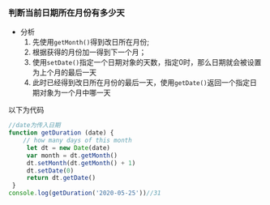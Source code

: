 ### 判断当前日期所在月份有多少天

- 分析
  1. 先使用``getMonth()``得到改日所在月份;
  2. 根据获得的月份加一得到下一个月；
  3. 使用``setDate()``指定一个日期对象的天数，指定0时，那么日期就会被设置为上个月的最后一天
  4.  此时已经得到改日所在月份的最后一天，使用``getDate()``返回一个指定日期对象为一个月中哪一天

以下为代码

```javascript
//date为传入日期
function getDuration (date) {    
	// how many days of this month   
	 let dt = new Date(date)    
	 var month = dt.getMonth()    
	 dt.setMonth(dt.getMonth() + 1)   
	 dt.setDate(0)
	 return dt.getDate()  
 }
console.log(getDuration('2020-05-25'))//31
```

